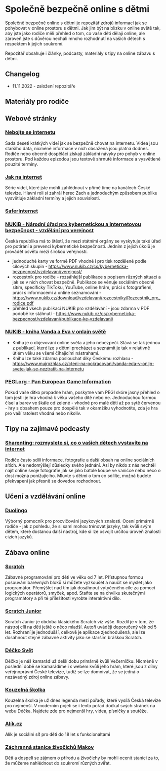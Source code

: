 # Společně bezpečně online s dětmi

Společně bezpečně online s dětmi je repozitář zdrojů informací jak se pohybovat v online prostoru s dětmi. Jak jim být na blízku v online světě tak, aby jste jako rodiče měli přehled o tom, co vaše děti dělají online, ale zároveň jste s důvěrou nechali mnoho rozhodnutí na vašich dětech s respektem k jejich soukromí.

Repozitář obsahuje i články, podcasty, materiály s tipy na online zábavu s dětmi.


## Changelog

- 11.11.2022 - založení repozitáře


## Materiály pro rodiče
## Webové stránky
### [Nebojte se internetu](https://www.nebojteseinternetu.cz)
Sada deseti krátkých videí jak se bezpečně chovat na internetu. Videa jsou staršího data, nicméně informace v nich obsažená jsou platná dodnes. Rodiče nebo obecně dospěláci získají základní návyky pro pohyb v online prostoru. Pod každou epizodou jsou textově shrnuté informace a vysvětlené pouzité termíny.

### [Jak na internet](https://www.jaknainternet.cz/)
Série videí, které jste mohli zahlédnout v přímé time na kanálech České televize. Hlavní roli si zahrál herec Zach a jednoduchým způsobem publiku vysvětluje základní termíny a jejich souvislosti.

### [SaferInternet](https://www.saferinternet.cz/)

### [NUKIB - Národní úřad pro kybernetickou a internetovou bezpečnost - vzdělání pro verejnost](https://www.nukib.cz/cs/kyberneticka-bezpecnost/vzdelavani/verejnost/)
Česká republika má to štěstí, že mezi státními orgány se vyskytuje také úřad pro potírání a prevenci kybernetické bezpečnosti. Jedním z jejich úkolů je provádět osvětu mezi širokou veřejností.
- jednoduché karty ve formě PDF vhodné i pro tisk rozdělené podle cílových skupin - https://www.nukib.cz/cs/kyberneticka-bezpecnost/vzdelavani/verejnost/
- rozcestník pro rodiče - rozsáhlejší publikace s popisem různých situací a jak se v nich chovat bezpečně. Publikace se věnuje sociálním obecně sítím, specificky TikToku, YouTube, online hrám, práci s fotografiemi, práci s informacemi a online seznamování - https://www.nukib.cz/download/vzdelavani/rozcestniky/Rozcestnik_pro_rodice.pdf
- přehled vsech publikací NUKIB pro vzdělávání - jsou zdarma v PDF podobě ke stáhnutí - https://www.nukib.cz/cs/kyberneticka-bezpecnost/vzdelavani/publikace-ke-vzdelavani/

### [NUKIB - kniha Vanda a Eva v onlajn světě](https://nukib.cz/download/vzdelavani/rozcestniky/Vanda_a_Eda_v_Onljn_svete_kniha_s_kartami.pdf) 
- Kniha je o objevování online světa a jeho nebezpečí. Stává se tak jednou z publikací, které lze s dětmi procházet a seznámit je tak v relativně útlém věku se všemi číhajícími nástrahami.
- Knihu lze také zdarma poslouchat diky Českému rozhlasu - https://www.mujrozhlas.cz/cteni-na-pokracovani/vanda-eda-v-onljn-svete-jak-se-neztratit-na-internetu

### [PEGI.org - Pan European Game Information](https://pegi.info/)
Pokud vaše dítko propadne hrám, poskytne vám PEGI skóre jasný přehled o tom jestli je hra vhodná k věku vašeho dítě nebo ne. Jednoduchou formou čísel a barev ve škále od zelené - vhodné pro malé děti až po sytě červenou - hry s obsahem pouze pro dospělé tak v okamžiku vyhodnotíte, zda je hra pro vaší ratolest vhodná nebo nikoliv.

## Tipy na zajímavé podcasty
### [Sharenting: rozmyslete si, co o vašich dětech vystavíte na internet](https://podcasts.google.com/feed/aHR0cHM6Ly9hcGkubXVqcm96aGxhcy5jei9yc3MvcG9kY2FzdC85Mzg1ZWY4NC1jNzEwLTM4ZTAtYjczMS0xMjJlYjIyNmZkNGMucnNz/episode/YTZjY2U3NWEtNDY3Mi00OTQwLWEzMzctN2NkZTU5ZDQ4MTM2?ep=1)
Rodiče často sdílí informace, fotografie a další obsah na online sociálních sítích. Ale nedomýšlejí důsledky svého jednání. Asi by nikdo z nás nechtěl najít online svoje fotografie jak se jako batole koupe ve vaničce nebo něco o dost možná ponižujícího. Mluvte s dětmi o tom co sdílíte, možná budete překvapeni jak přesně se dovedou rozhodnout.

## Učení a vzdělávání online
### [Duolingo](https://www.duolingo.com/)
Výborný pomocník pro procvičování jazykových znalostí. Ocení primárně rodiče - jak z pohledu, že si sami mohou trénovat jazyky, tak kvůli svým dětem, které dostanou další nástroj, kde si lze osvojit určitou úroveň znalosti cizích jazyků.

## Zábava online
### [Scratch](https://scratch.mit.edu/) 
Zábavné programování pro děti ve věku od 7 let. Přístupnou formou posouvání barevných bloků si můžete vyzkoušet a naučit se myslet jako programátor. Přemýšlet nad tím jak dosáhnout vytyčeného cíle za pomocí logických operátorů, smyček, apod. Staňte se na chvilku skutečnými programátory a při té příležitosti vyrobte interaktivní dílo.

### [Scratch Junior](https://www.scratchjr.org/) 
Scratch Junior je obdoba klasického Scratch viz výše. Rozdíl je v tom, že nástroj cílí na děti ještě o něco mladší. Autoři uvádějí doporučený věk od 5 let. Rozhraní je jednodušší, celkově je aplikace zjednodušená, ale lze dosáhnout stejně zábavné aktivity jako se starším bráškou Scratch.

### [Déčko Svět ](https://decko.ceskatelevize.cz/hry)
Déčko je náš kamarád už delší dobu primárně kvůli Večerníčku. Nicméně v poslední době se kamarádíme i s webem kvůli jeho hrám, které jsou z dílny veřejnoprávní České televize, tudíž se lze domnívat, že se jedná o nezávadný zdroj online zábavy.

### [Kouzelná školka](https://decko.ceskatelevize.cz/kouzelna-skolka)
Kouzelná školka je už dnes legenda mezi pořady, které vysílá Česká televize pro nejmenší. V moderním pojetí se i tento pořad dočkal svých stránek na webu Déčka. Najdete zde pro nejmenší hry, videa, písničky a soutěže.

### [Alík.cz](https://www.alik.cz)
Alík je sociální síť pro děti do 18 let s funkcionaltami 

### [Záchranná stanice živočichů Makov](https://www.makov.cz/webkamera.html)
Děti a dospelí se zájmem o přírodu a živočichy by mohli ocenit  stanici za to, že můžeme nahlédnout do soukromí různých zvířat.
